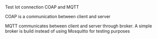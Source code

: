 Test Iot connection COAP and MQTT


COAP is a communication between client and server

MQTT communicates between client and server through broker. A simple broker is build instead of using Mosquitto for testing purposes